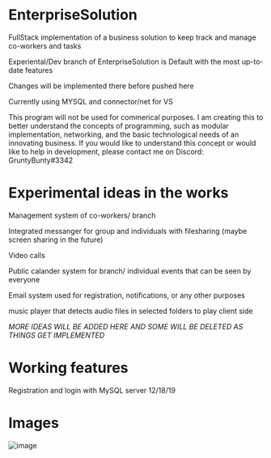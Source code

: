 # EnterpriseSolution
 FullStack implementation of a business solution to keep track and manage co-workers and tasks

Experiental/Dev branch of EnterpriseSolution is Default with the most up-to-date features

Changes will be implemented there before pushed here

Currently using MYSQL and connector/net for VS

This program will not be used for commerical purposes. I am creating this to better understand the concepts of programming, such as modular implementation, networking, and the basic technological needs of an innovating business. If you would like to understand this concept or would like to help in development, please contact me on Discord: GruntyBunty#3342

# Experimental ideas in the works

Management system of co-workers/ branch

Integrated messanger for group and individuals with filesharing (maybe screen sharing in the future)

Video calls

Public calander system for branch/ individual events that can be seen by everyone

Email system used for registration, notifications, or any other purposes

music player that detects audio files in selected folders to play client side

*MORE IDEAS WILL BE ADDED HERE AND SOME WILL BE DELETED AS THINGS GET IMPLEMENTED*

# Working features

Registration and login with MySQL server 12/18/19

# Images
![image](https://user-images.githubusercontent.com/57853013/71142237-66d55480-21dc-11ea-8ec4-4cb92307fde8.png)
